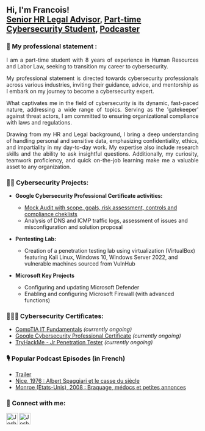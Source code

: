 <h2>Hi, I'm Francois! <br/><a href="https://www.linkedin.com/in/francoisolivares/">Senior HR Legal Advisor</a>, <a href="https://github.com/seravilofr"> Part-time Cybersecurity Student</a>, <a href="https://www.hautlesmains.net/">Podcaster</a></h2>

<h3>💼 My professional statement :</h3>

<p align="justify">I am a part-time student with 8 years of experience in Human Resources and Labor Law, seeking to transition my career to cybersecurity.</p>

<p align="justify">My professional statement is directed towards cybersecurity professionals across various industries,  inviting their guidance, advice, and mentorship as I embark on my journey to become a cybersecurity expert.</p>

<p align="justify">What captivates me in the field of cybersecurity is  its dynamic, fast-paced nature, addressing a wide range of topics. Serving as the 'gatekeeper' against threat actors, I am committed to ensuring organizational compliance with laws and regulations.</p>

<p align="justify">Drawing from my HR and Legal background, I bring a deep understanding of handling personal and sensitive data, emphasizing confidentiality, ethics, and impartiality in my day-to-day work. My expertise also include research skills and the ability to ask insightful questions.
Additionally, my curiosity, teamwork proficiency, and quick on-the-job learning make me a valuable asset to any organization.</p>


<h3>👨‍💻 Cybersecurity Projects:</h3>

- <b>Google Cybersecurity Professional Certificate activities:</b>
  - [Mock Audit with scope, goals, risk assessment, controls and compliance cheklists](https://github.com/seravilofr/botiumtoys-security-audit)
  - Analysis of DNS and ICMP traffic logs, assessment of issues and misconfiguration and solution proposal
    
- <b>Pentesting Lab:</b>
  - Creation of a penetration testing lab using virtualization (VirtualBox) featuring Kali Linux, Windows 10, Windows Server 2022, and vulnerable machines sourced from VulnHub
 
- <b>Microsoft Key Projects</b>
  - Configuring and updating Microsoft Defender
  - Enabling and configuring Microsoft Firewall (with advanced functions)

<h3>👨🏼‍🎓 Cybersecurity Certificates:</h3>

- [CompTIA IT Fundamentals](https://www.comptia.org/certifications/it-fundamentals) *(currently ongoing)*
- [Google Cybersecurity Professional Certificate](https://www.coursera.org/professional-certificates/google-cybersecurity) *(currently ongoing)*
- [TryHackMe - Jr Penetration Tester](https://tryhackme.com/path/outline/jrpenetrationtester) *(currently ongoing)*

<h3>🎙 Popular Podcast Episodes (in French)</h3>

- [Trailer](https://open.spotify.com/episode/2WU6eEr7VqPcBKRGvzv7o5?si=LZ-PSeuXSy-TTZxLqfzdlA)
- [Nice, 1976 : Albert Spaggiari et le casse du siècle](https://open.spotify.com/episode/77h40enjbfusJAcOCN5XKw?si=SGyZrmu8RBCr61vucTGLWA)
- [Monroe (Etats-Unis), 2008 : Braquage, médocs et petites annonces](https://open.spotify.com/episode/4eDjzgGqCSsfWEFrX5hIpi?si=pZVxDjbpSjSS_5emSq_VRQ)


<h3> 🤳 Connect with me:</h3>

[<img align="left" alt="JoshMadakor | LinkedIn" width="30px" src="https://cdn.jsdelivr.net/npm/simple-icons@v3/icons/linkedin.svg" />][linkedin]
[<img align="left" alt="JoshMadakor | Instagram" width="30px" src="https://cdn.jsdelivr.net/npm/simple-icons@v3/icons/instagram.svg" />][instagram]

[instagram]: https://www.instagram.com/seravilofr
[linkedin]: https://www.linkedin.com/in/francoisolivares/?locale=en_US

<!--
**seravilofr/seravilofr** is a ✨ _special_ ✨ repository because its `README.md` (this file) appears on your GitHub profile.

Here are some ideas to get you started:

- 🔭 I’m currently working on ...
- 🌱 I’m currently learning ...
- 👯 I’m looking to collaborate on ...
- 🤔 I’m looking for help with ...
- 💬 Ask me about ...
- 📫 How to reach me: ...
- 😄 Pronouns: ...
- ⚡ Fun fact: ...
-->
